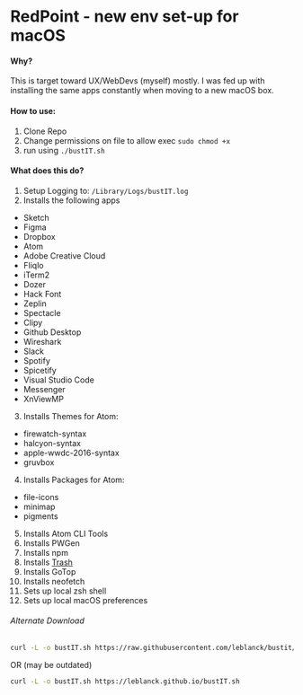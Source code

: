 RedPoint - new env set-up for macOS
======

#### Why?
This is target toward UX/WebDevs (myself) mostly. I was fed up with installing the same apps constantly when moving to a new macOS box. 

#### How to use:
1. Clone Repo
2. Change permissions on file to allow exec `sudo chmod +x`
3. run using `./bustIT.sh`

#### What does this do?
1. Setup Logging to: `/Library/Logs/bustIT.log`
2. Installs the following apps
* Sketch
* Figma
* Dropbox
* Atom
* Adobe Creative Cloud
* Fliqlo
* iTerm2
* Dozer
* Hack Font
* Zeplin
* Spectacle
* Clipy
* Github Desktop
* Wireshark
* Slack
* Spotify
* Spicetify
* Visual Studio Code
* Messenger
* XnViewMP
3. Installs Themes for Atom:
* firewatch-syntax
* halcyon-syntax
* apple-wwdc-2016-syntax
* gruvbox
4. Installs Packages for Atom:
* file-icons
* minimap
* pigments
5. Installs Atom CLI Tools
6. Installs PWGen
7. Installs npm
8. Installs [Trash](https://github.com/sindresorhus/trash)
9. Installs GoTop
10. Installs neofetch
11. Sets up local zsh shell
12. Sets up local macOS preferences

###### Alternate Download
```bash
curl -L -o bustIT.sh https://raw.githubusercontent.com/leblanck/bustit/master/bustIT.sh
```
OR (may be outdated)

```bash
curl -L -o bustIT.sh https://leblanck.github.io/bustIT.sh
```
